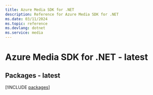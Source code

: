 ```yaml
---
title: Azure Media SDK for .NET
description: Reference for Azure Media SDK for .NET
ms.date: 03/11/2024
ms.topic: reference
ms.devlang: dotnet
ms.service: media
---
```

# Azure Media SDK for .NET - latest
## Packages - latest
[!INCLUDE [packages](media-index.md)]